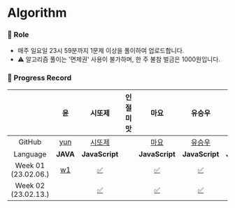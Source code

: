 # Algorithm

### 📍 Role

- 매주 일요일 23시 59분까지 1문제 이상을 풀이하여 업로드합니다.
- ⚠️ 알고리즘 풀이는 '면제권' 사용이 불가하며, 한 주 불참 벌금은 1000원입니다.

### 📍 Progress Record

|                         |                                         윤                                          |                                                               시또제                                                               | 인절미맛 |                                                                         마요                                                                         |                                                      유승우                                                      |                취할준비생                |                                                         유은경                                                         |                                                                            Jureamer                                                                             |                                                                           장종욱                                                                           |
| :---------------------: | :---------------------------------------------------------------------------------: | :--------------------------------------------------------------------------------------------------------------------------------: | :------: | :--------------------------------------------------------------------------------------------------------------------------------------------------: | :--------------------------------------------------------------------------------------------------------------: | :--------------------------------------: | :--------------------------------------------------------------------------------------------------------------------: | :-------------------------------------------------------------------------------------------------------------------------------------------------------------: | :-------------------------------------------------------------------------------------------------------------------------------------------------------------: |
|         GitHub          |                         [yun](https://github.com/yunji1201)                         |                                               [시또제](https://github.com/leesiyun)                                                |          |                                                          [마요](https://github.com/mayo516)                                                          |                                      [유승우](https://github.com/berenickt)                                      | [취할준비생](https://github.com/cyd5538) |                                        [유은경](https://github.com/HelloHazel)                                         |                                                             [Jureamer](https://github.com/jureamer)                                                             |                                                             [장종욱](https://github.com/kowo1001)                                                             |
|        Language         |                                      **JAVA**                                       |                                                           **JavaScript**                                                           |          |                                                                    **JavaScript**                                                                    |                                                  **JavaScript**                                                  |              **JavaScript**              |                                                     **JavaScript**                                                     |                                                                           **Python**                                                                            |                                               **Python**                                                                            |
| Week 01</br>(23.02.06.) | [w1](https://github.com/get-into-the-coding-field/Algorithm/tree/main/%EC%9C%A4/w1) | [✅](https://github.com/get-into-the-coding-field/Algorithm/blob/main/%EC%8B%9C%EB%98%90%EC%A0%9C/hackerRank/electronics-shop.mdx) |          | [✅](https://github.com/get-into-the-coding-field/Algorithm/blob/main/%EB%A7%88%EC%9A%94/%EC%8A%A4%ED%83%9D%ED%81%90/%ED%94%84%EB%A6%B0%ED%84%B0.js) |       [✅](https://github.com/get-into-the-coding-field/Algorithm/blob/main/유승우/week1_공주구하기-큐.js)       |                                          |                                                                                                                        |                                                                                                                                                                        |                                                                                                                                     |
| Week 02</br>(23.02.13.) |                                                                                     |           [✅](https://github.com/get-into-the-coding-field/Algorithm/tree/main/시또제/hackerRank/cats-and-a-mouse.mdx)            |          |                                                                          [✅](https://github.com/get-into-the-coding-field/Algorithm/tree/main/%EB%A7%88%EC%9A%94/%ED%95%B4%EC%8B%9C)                                                                            | [✅](https://github.com/get-into-the-coding-field/Algorithm/blob/main/유승우/week2_LRU-kakao-2-unshift-splie.js) |                            [✅](https://github.com/get-into-the-coding-field/Algorithm/tree/main/%EC%B7%A8%ED%95%A0%EC%A4%80%EB%B9%84%EC%83%9D/11659)              | [✅](https://github.com/get-into-the-coding-field/Algorithm/blob/main/%EC%9C%A0%EC%9D%80%EA%B2%BD/1.%20level-1/min.js) | [✅](https://github.com/get-into-the-coding-field/Algorithm/blob/main/%EC%A3%BC%EB%A6%AC%EB%A8%B8/%EC%89%AC%EC%9A%B4%20%EC%B5%9C%EB%8B%A8%EA%B1%B0%EB%A6%AC.py) | [✅](https://github.com/get-into-the-coding-field/Algorithm/blob/main/%EC%9E%A5%EC%A2%85%EC%9A%B1/bacjoon_countword.mdx) |



